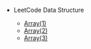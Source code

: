 - LeetCode Data Structure

  - [Array(1)](dataStructure/data-structure-array.md)
  - [Array(2)](dataStructure/data-structure-array-LargestNumber.md)
  - [Array(3)](dataStructure/data-structure-array-plusone.md)